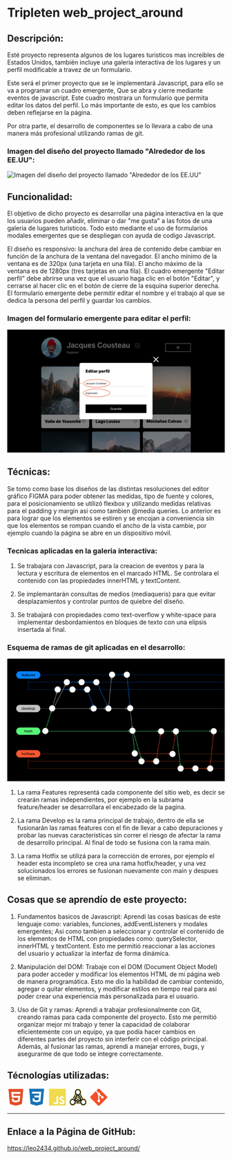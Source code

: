 # Tripleten web_project_around

## Descripción:

Esté proyecto representa algunos de los lugares turisticos mas increibles de Estados Unidos, también incluye una galeria interactiva de los lugares y un perfil modificable a travez de un formulario.

Este será el primer proyecto que se le implementará Javascript, para ello se va a programar un cuadro emergente, Que se abra y cierre mediante eventos de javascript. Este cuadro mostrara un formulario que permita editar los datos del perfil. Lo más importante de esto, es que los cambios deben reflejarse en la página.

Por otra parte, el desarrollo de componentes se lo llevara a cabo de una manera más profesional utilizando ramas de git.

### Imagen del diseño del proyecto llamado "Alrededor de los EE.UU":

![Imagen del diseño del proyecto llamado "Alrededor de los EE.UU"](./images/Diseño_proyecto_around.png)

## Funcionalidad:

El objetivo de dicho proyecto es desarrollar una página interactiva en la que los usuarios pueden añadir, eliminar o dar "me gusta" a las fotos de una galeria de lugares turisticos. Todo esto mediante el uso de formularios modales emergentes que se despliegan con ayuda de codigo Javascript.

El diseño es responsivo: la anchura del área de contenido debe cambiar en función de la anchura de la ventana del navegador.
El ancho mínimo de la ventana es de 320px (una tarjeta en una fila).
El ancho máximo de la ventana es de 1280px (tres tarjetas en una fila).
El cuadro emergente "Editar perfil" debe abrirse una vez que el usuario haga clic en el botón "Editar", y cerrarse al hacer clic en el botón de cierre de la esquina superior derecha.
El formulario emergente debe permitir editar el nombre y el trabajo al que se dedica la persona del perfil y guardar los cambios.

### Imagen del formulario emergente para editar el perfil:

![Imagen del formulario emergente para editar el perfil](./images/formulario-emergente.png)

## Técnicas:

Se tomo como base los diseños de las distintas resoluciones del editor gráfico FIGMA para poder obtener las medidas, tipo de fuente y colores, para el posicionamiento se utilizó flexbox y utilizando medidas relativas para el padding y margin asi como tambien @media queries. Lo anterior es para lograr que los elementos se estiren y se encojan a conveniencia sin que los elementos se rompan cuando el ancho de la vista cambie, por ejemplo cuando la página se abre en un dispositivo móvil.

### Tecnicas aplicadas en la galeria interactiva:

1. Se trabajara con Javascript, para la creacion de eventos y para la lectura y escritura de elementos en el marcado HTML. Se controlara el contenido con las propiedades innerHTML y textContent.

2. Se implemantarán consultas de medios (mediaqueris) para que evitar desplazamientos y controlar puntos de quiebre del diseño.

3. Se trabajará con propiedades como text-overflow y white-space para implementar desbordamientos en bloques de texto con una elipsis insertada al final.

### Esquema de ramas de git aplicadas en el desarrollo:

![Imagen del Esquema de ramas de git del proyecto](./images/Esquema-de-ramas.png)

1. La rama Features representá cada componente del sitio web, es decir se crearán ramas independientes, por ejemplo en la subrama feature/header se desarrollara el encabezado de la pagina.

2. La rama Develop es la rama principal de trabajo, dentro de ella se fusionarán las ramas features con el fin de llevar a cabo depuraciones y probar las nuevas caracteristicas sin correr el riesgo de afectar la rama de desarrollo principal. Al final de todo se fusiona con la rama main.

3. La rama Hotfix se utilizá para la corrección de errores, por ejemplo el header esta incompleto se crea una rama hotfix/header, y una vez solucionados los errores se fusionan nuevamente con main y despues se eliminan.

## Cosas que se aprendío de este proyecto:

1.  Fundamentos basicos de Javascript: Aprendi las cosas basicas de este lenguaje como: variables, funciones, addEventListeners y modales emergentes; Asi como tambien a seleccionar y controlar el contenido de los elementos de HTML con propiedades como: querySelector, innerHTML y textContent. Esto me permitió reaccionar a las acciones del usuario y actualizar la interfaz de forma dinámica.

2.  Manipulación del DOM: Trabaje con el DOM (Document Object Model) para poder acceder y modificar los elementos HTML de mi página web de manera programática. Esto me dio la habilidad de cambiar contenido, agregar o quitar elementos, y modificar estilos en tiempo real para asi poder crear una experiencia más personalizada para el usuario.

3.  Uso de Git y ramas: Aprendi a trabajar profesionalmente con Git, creando ramas para cada componente del proyecto. Esto me permitió organizar mejor mi trabajo y tener la capacidad de colaborar eficientemente con un equipo, ya que podía hacer cambios en diferentes partes del proyecto sin interferir con el código principal. Además, al fusionar las ramas, aprendi a manejar errores, bugs, y asegurarme de que todo se integre correctamente.

## Técnologías utilizadas:

<img src="https://github.com/devicons/devicon/blob/master/icons/html5/html5-plain.svg" title="HTML5" alt="HTML" width="40" height="40"/>&nbsp;
<img src="https://github.com/devicons/devicon/blob/master/icons/css3/css3-plain.svg" title="CSS3" alt="CSS" width="40" height="40"/>&nbsp;
<img src="https://github.com/devicons/devicon/blob/master/icons/javascript/javascript-plain.svg" title="JavaScript" alt="JavaScript" width="40" height="40"/>&nbsp;
<img src="./images/dom-logo.PNG" border="0"  title="DOM" alt="DOM" width="40" height="40"/>&nbsp;
<img src="https://github.com/devicons/devicon/blob/master/icons/git/git-plain.svg" title="Git" alt="Git" width="40" height="40"/>&nbsp;

---

## Enlace a la Página de GitHub:

https://leo2434.github.io/web_project_around/

